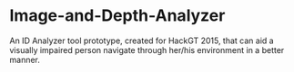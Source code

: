 # Image-and-Depth-Analyzer
An ID Analyzer tool prototype, created for HackGT 2015, that can aid a visually impaired person navigate through her/his environment in a better manner.
